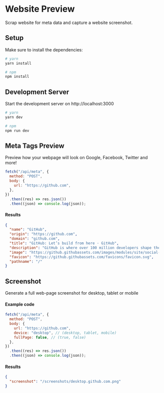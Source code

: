 # Website Preview

Scrap website for meta data and capture a website screenshot.

## Setup

Make sure to install the dependencies:

```bash
# yarn
yarn install

# npm
npm install
```

## Development Server

Start the development server on http://localhost:3000

```bash
# yarn
yarn dev

# npm
npm run dev
```

## Meta Tags Preview

Preview how your webpage will look on Google, Facebook, Twitter and more!

```javascript
fetch("/api/meta", {
  method: "POST",
  body: {
    url: "https://github.com",
  },
})
  .then((res) => res.json())
  .then((json) => console.log(json));
```

#### Results

```json
{
  "name": "GitHub",
  "origin": "https://github.com",
  "domain": "github.com",
  "title": "GitHub: Let’s build from here · GitHub",
  "description": "GitHub is where over 100 million developers shape the future of software, together. Contribute to the open source community, manage your Git repositories, review code like a pro, track bugs and features, power your CI/CD and DevOps workflows, and secure code before you commit it.",
  "image": "https://github.githubassets.com/images/modules/site/social-cards/campaign-social.png",
  "favicon": "https://github.githubassets.com/favicons/favicon.svg",
  "pathname": "/"
}
```

## Screenshot

Generate a full web-page screenshot for desktop, tablet or mobile

#### Example code

```javascript
fetch("/api/meta", {
  method: "POST",
  body: {
    url: "https://github.com",
    device: "desktop", // (desktop, tablet, mobile)
    fullPage: false, // (true, false)
  },
})
  .then((res) => res.json())
  .then((json) => console.log(json));
```

#### Results

```json
{
  "screenshot": "/screenshots/desktop.github.com.png"
}
```

